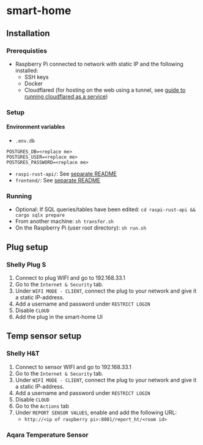 # smart-home

## Installation

### Prerequisties

- Raspberry Pi connected to network with static IP and the following installed:
  - SSH keys
  - Docker
  - Cloudflared (for hosting on the web using a tunnel, see [guide to running cloudflared as a service](https://developers.cloudflare.com/cloudflare-one/connections/connect-apps/install-and-setup/tunnel-guide/local/))

### Setup

#### Environment variables
  - `.env.db`
```
POSTGRES_DB=<replace me>
POSTGRES_USER=<replace me>
POSTGRES_PASSWORD=<replace me>
```
- `raspi-rust-api/`: See [separate README](raspi-rust-api/README.md)
- `frontend/`: See [separate README](frontend/README.md)

### Running

- Optional: If SQL queries/tables have been edited:
`cd raspi-rust-api && cargo sqlx prepare`
- From another machine:
  `sh transfer.sh`
- On the Raspberry Pi (user root directory):
  `sh run.sh`

## Plug setup

### Shelly Plug S
1. Connect to plug WIFI and go to 192.168.33.1
2. Go to the `Internet & Security` tab.
3. Under `WIFI MODE - CLIENT`, connect the plug to your network and give it a static IP-address.
4. Add a username and password under `RESTRICT LOGIN`
5. Disable `CLOUD`
6. Add the plug in the smart-home UI

## Temp sensor setup

### Shelly H&T
1. Connect to sensor WIFI and go to 192.168.33.1
2. Go to the `Internet & Security` tab.
3. Under `WIFI MODE - CLIENT`, connect the plug to your network and give it a static IP-address.
4. Add a username and password under `RESTRICT LOGIN`
5. Disable `CLOUD`
6. Go to the `Actions` tab
7. Under `REPORT SENSOR VALUES`, enable and add the following URL:
   - `http://<ip of raspberry pi>:8081/report_ht/<room id>`

### Aqara Temperature Sensor
